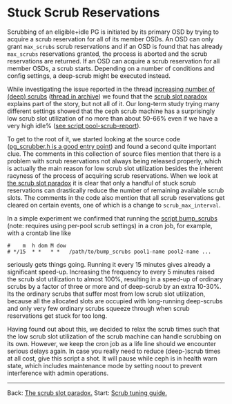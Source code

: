 # Stuck Scrub Reservations

Scrubbing of an eligible+idle PG is initiated by its primary OSD by trying to acquire a scrub reservation for all of its member OSDs. An OSD can only grant `max_scrubs` scrub reservations and if an OSD is found that has already `max_scrubs` reservations granted, the process is aborted and the scrub reservations are returned. If an OSD can acquire a scrub reservation for all member OSDs, a scrub starts. Depending on a number of conditions and config settings, a deep-scrub might be executed instead.

While investigating the issue reported in the thread [increasing number of (deep) scrubs](https://lists.ceph.io/hyperkitty/list/ceph-users@ceph.io/thread/NHOHZLVQ3CKM7P7XJWGVXZUXY24ZE7RK) ([thread in archive](https://www.spinics.net/lists/ceph-users/msg75292.html)) we found that the [scrub slot paradox](ScrubSlotParadox.md) explains part of the story, but not all of it. Our long-term study trying many different settings showed that the ceph scrub machine has a surprisingly low scrub slot utilization of no more than about 50-66% even if we have a very high idle% ([see script pool-scrub-report](../scripts/pool-scrub-report)).

To get to the root of it, we started looking at the source code ([pg_scrubber.h is a good entry point](https://github.com/ceph/ceph/blob/main/src/osd/scrubber/pg_scrubber.h)) and found a second quite important clue. The comments in this collection of source files mention that there is a problem with scrub reservations not always being released properly, which is actually the main reason for low scrub slot utilization besides the inherent racyness of the process of acquiring scrub reservations. When we look at [the scrub slot paradox](ScrubSlotParadox.md) it is clear that only a handful of stuck scrub reservations can drastically reduce the number of remaining available scrub slots. The comments in the code also mention that all scrub reservations get cleared on certain events, one of which is a change to `scrub_max_interval`.

In a simple experiment we confirmed that running the [script bump_scrubs](../scripts/bump_scrubs) (note: requires using per-pool scrub settings) in a cron job, for example, with a crontab line like

    #    m  h dom M dow
    # */15  * *   * *   /path/to/bump_scrubs pool1-name pool2-name ...

seriously gets things going. Running it every 15 minutes gives already a significant speed-up. Increasing the frequency to every 5 minutes raised the scrub slot utilization to almost 100%, resulting in a speed-up of ordinary scrubs by a factor of three or more and of deep-scrub by an extra 10-30%. Its the ordinary scrubs that suffer most from low scrub slot utilization, because all the allocated slots are occupied with long-running deep-scrubs and only very few ordinary scrubs squeeze through when scrub reservations get stuck for too long.

Having found out about this, we decided to relax the scrub times such that the low scrub slot utilization of the scrub machine can handle scrubbing on its own. However, we keep the cron job as a life line should we encounter serious delays again. In case you really need to reduce (deep-)scrub times at all cost, give this script a shot. It will pause while ceph is in health warn state, which includes maintenance mode by setting noout to prevent interference with admin operations.

---
Back: [The scrub slot paradox.](ScrubSlotParadox.md)
Start: [Scrub tuning guide.](TuningScrub.md)